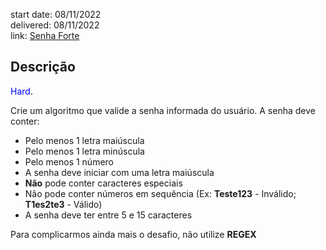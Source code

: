 start date: 08/11/2022<br />
delivered: 08/11/2022<br />
link: [Senha Forte](https://devpoli.notion.site/Senha-Forte-70dabbd87d2242d6aa7dedfa2121480f)<br />

## Descrição

<span style="color:blue">Hard</span>.

Crie um algoritmo que valide a senha informada do usuário. A senha deve conter:

- Pelo menos 1 letra maiúscula
- Pelo menos 1 letra minúscula
- Pelo menos 1 número
- A senha deve iniciar com uma letra maiúscula
- **Não** pode conter caracteres especiais
- Não pode conter números em sequência (Ex: **Teste123** - Inválido; **T1es2te3** - Válido)
- A senha deve ter entre 5 e 15 caracteres

Para complicarmos ainda mais o desafio, não utilize **REGEX**
